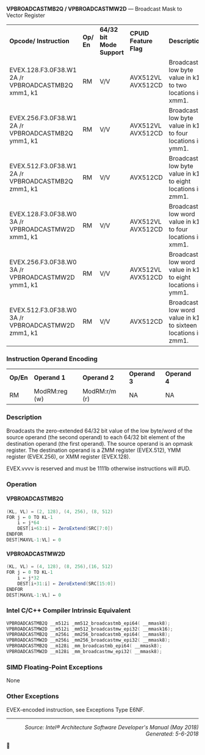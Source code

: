 <b>VPBROADCASTMB2Q / VPBROADCASTMW2D</b> — Broadcast Mask to Vector Register
<table>
	<tr>
		<td><b>Opcode/ Instruction</b></td>
		<td><b>Op/ En</b></td>
		<td><b>64/32 bit Mode Support</b></td>
		<td><b>CPUID Feature Flag</b></td>
		<td><b>Description</b></td>
	</tr>
	<tr>
		<td>EVEX.128.F3.0F38.W1 2A /r VPBROADCASTMB2Q xmm1, k1</td>
		<td>RM</td>
		<td>V/V</td>
		<td>AVX512VL AVX512CD</td>
		<td>Broadcast low byte value in k1 to two locations in xmm1.</td>
	</tr>
	<tr>
		<td>EVEX.256.F3.0F38.W1 2A /r VPBROADCASTMB2Q ymm1, k1</td>
		<td>RM</td>
		<td>V/V</td>
		<td>AVX512VL AVX512CD</td>
		<td>Broadcast low byte value in k1 to four locations in ymm1.</td>
	</tr>
	<tr>
		<td>EVEX.512.F3.0F38.W1 2A /r VPBROADCASTMB2Q zmm1, k1</td>
		<td>RM</td>
		<td>V/V</td>
		<td>AVX512CD</td>
		<td>Broadcast low byte value in k1 to eight locations in zmm1.</td>
	</tr>
	<tr>
		<td>EVEX.128.F3.0F38.W0 3A /r VPBROADCASTMW2D xmm1, k1</td>
		<td>RM</td>
		<td>V/V</td>
		<td>AVX512VL AVX512CD</td>
		<td>Broadcast low word value in k1 to four locations in xmm1.</td>
	</tr>
	<tr>
		<td>EVEX.256.F3.0F38.W0 3A /r VPBROADCASTMW2D ymm1, k1</td>
		<td>RM</td>
		<td>V/V</td>
		<td>AVX512VL AVX512CD</td>
		<td>Broadcast low word value in k1 to eight locations in ymm1.</td>
	</tr>
	<tr>
		<td>EVEX.512.F3.0F38.W0 3A /r VPBROADCASTMW2D zmm1, k1</td>
		<td>RM</td>
		<td>V/V</td>
		<td>AVX512CD</td>
		<td>Broadcast low word value in k1 to sixteen locations in zmm1.</td>
	</tr>
</table>


### Instruction Operand Encoding
<table>
	<tr>
		<td><b>Op/En</b></td>
		<td><b>Operand 1</b></td>
		<td><b>Operand 2</b></td>
		<td><b>Operand 3</b></td>
		<td><b>Operand 4</b></td>
	</tr>
	<tr>
		<td>RM</td>
		<td>ModRM:reg (w)</td>
		<td>ModRM:r/m (r)</td>
		<td>NA</td>
		<td>NA</td>
	</tr>
</table>


### Description
Broadcasts the zero-extended 64/32 bit value of the low byte/word of the source operand (the second operand) to
each 64/32 bit element of the destination operand (the first operand). The source operand is an opmask register.
The destination operand is a ZMM register (EVEX.512), YMM register (EVEX.256), or XMM register (EVEX.128).

EVEX.vvvv is reserved and must be 1111b otherwise instructions will \#UD.

### Operation


#### VPBROADCASTMB2Q
```java
(KL, VL) = (2, 128), (4, 256), (8, 512)
FOR j ← 0 TO KL-1
    i ← j*64
    DEST[i+63:i] ← ZeroExtend(SRC[7:0])
ENDFOR
DEST[MAXVL-1:VL] ← 0
```
#### VPBROADCASTMW2D
```java
(KL, VL) = (4, 128), (8, 256),(16, 512)
FOR j ← 0 TO KL-1
    i ← j*32
    DEST[i+31:i] ← ZeroExtend(SRC[15:0])
ENDFOR
DEST[MAXVL-1:VL] ← 0
```
### Intel C/C++ Compiler Intrinsic Equivalent
```c
VPBROADCASTMB2Q __m512i _mm512_broadcastmb_epi64( __mmask8);
VPBROADCASTMW2D __m512i _mm512_broadcastmw_epi32( __mmask16);
VPBROADCASTMB2Q __m256i _mm256_broadcastmb_epi64( __mmask8);
VPBROADCASTMW2D __m256i _mm256_broadcastmw_epi32( __mmask8);
VPBROADCASTMB2Q __m128i _mm_broadcastmb_epi64( __mmask8);
VPBROADCASTMW2D __m128i _mm_broadcastmw_epi32( __mmask8);
```
### SIMD Floating-Point Exceptions
None

### Other Exceptions

EVEX-encoded instruction, see Exceptions Type E6NF.

 --- 
<p align="right"><i>Source: Intel® Architecture Software Developer's Manual (May 2018)<br>Generated: 5-6-2018</i></p>
